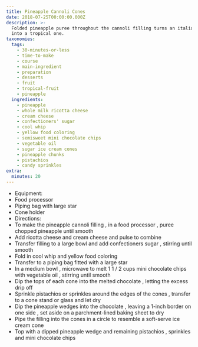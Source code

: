 ```yaml
---
title: Pineapple Cannoli Cones
date: 2018-07-25T00:00:00.000Z
description: >-
  Folded pineapple puree throughout the cannoli filling turns an italian treat
  into a tropical one.
taxonomies:
  tags:
    - 30-minutes-or-less
    - time-to-make
    - course
    - main-ingredient
    - preparation
    - desserts
    - fruit
    - tropical-fruit
    - pineapple
  ingredients:
    - pineapple
    - whole milk ricotta cheese
    - cream cheese
    - confectioners' sugar
    - cool whip
    - yellow food coloring
    - semisweet mini chocolate chips
    - vegetable oil
    - sugar ice cream cones
    - pineapple chunks
    - pistachios
    - candy sprinkles
extra:
  minutes: 20
---
```

 - Equipment:
 - Food processor
 - Piping bag with large star
 - Cone holder
 - Directions:
 - To make the pineapple cannoli filling , in a food processor , puree chopped pineapple until smooth
 - Add ricotta cheese and cream cheese and pulse to combine
 - Transfer filling to a large bowl and add confectioners sugar , stirring until smooth
 - Fold in cool whip and yellow food coloring
 - Transfer to a piping bag fitted with a large star
 - In a medium bowl , microwave to melt 1 1 / 2 cups mini chocolate chips with vegetable oil , stirring until smooth
 - Dip the tops of each cone into the melted chocolate , letting the excess drip off
 - Sprinkle pistachios or sprinkles around the edges of the cones , transfer to a cone stand or glass and let dry
 - Dip the pineapple wedges into the chocolate , leaving a 1-inch border on one side , set aside on a parchment-lined baking sheet to dry
 - Pipe the filling into the cones in a circle to resemble a soft-serve ice cream cone
 - Top with a dipped pineapple wedge and remaining pistachios , sprinkles and mini chocolate chips
